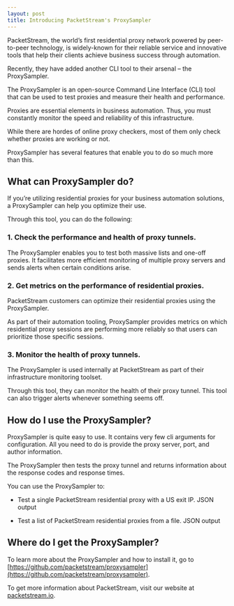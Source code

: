 ```yaml
---
layout: post
title: Introducing PacketStream's ProxySampler
---
```


PacketStream, the world’s first residential proxy network powered by peer-to-peer technology, is widely-known for their reliable service and innovative tools that help their clients achieve business success through automation. 

Recently, they have added another CLI tool to their arsenal – the ProxySampler. 

The ProxySampler is an open-source Command Line Interface (CLI) tool that can be used to test proxies and measure their health and performance. 

Proxies are essential elements in business automation. Thus, you must constantly monitor the speed and reliability of this infrastructure.

While there are hordes of online proxy checkers, most of them only check whether proxies are working or not. 

ProxySampler has several features that enable you to do so much more than this.


## What can ProxySampler do?

If you’re utilizing residential proxies for your business automation solutions, a ProxySampler can help you optimize their use. 

Through this tool, you can do the following: 

### 1.	Check the performance and health of proxy tunnels.

The ProxySampler enables you to test both massive lists and one-off proxies. It facilitates more efficient monitoring of multiple proxy servers and sends alerts when certain conditions arise.

### 2.	Get metrics on the performance of residential proxies.

PacketStream customers can optimize their residential proxies using the ProxySampler. 

As part of their automation tooling, ProxySampler provides metrics on which residential proxy sessions are performing more reliably so that users can prioritize those specific sessions.

### 3.	Monitor the health of proxy tunnels.

The ProxySampler is used internally at PacketStream as part of their infrastructure monitoring toolset. 

Through this tool, they can monitor the health of their proxy tunnel. This tool can also trigger alerts whenever something seems off.

## How do I use the ProxySampler?

ProxySampler is quite easy to use. It contains very few cli arguments for configuration. All you need to do is provide the proxy server, port, and author information. 

The ProxySampler then tests the proxy tunnel and returns information about the response codes and response times.

You can use the ProxySampler to:

* Test a single PacketStream residential proxy with a US exit IP. JSON output
  
* Test a list of PacketStream residential proxies from a file. JSON output

## Where do I get the ProxySampler?

To learn more about the ProxySampler and how to install it, go to [https://github.com/packetstream/proxysampler](https://github.com/packetstream/proxysampler).

To get more information about PacketStream, visit our website at [packetstream.io](https://packetstream.io/). 
